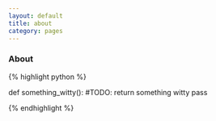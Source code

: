 ```yaml
---
layout: default
title: about
category: pages
---
```


### About ###

{% highlight python %}

def something_witty():
  #TODO: return something witty
  pass

{% endhighlight %}

